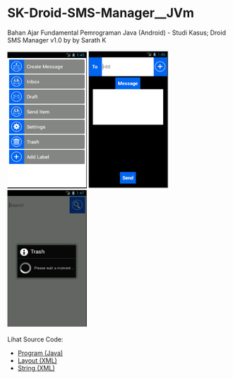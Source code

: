 # SK-Droid-SMS-Manager__JVm
Bahan Ajar Fundamental Pemrograman Java (Android) - Studi Kasus; Droid SMS Manager v1.0 by by Sarath K<br><br>
<img src="https://github.com/RizkyKhapidsyah/SK-Droid-SMS-Manager__JVm/blob/main/DroidSMSManager/result/001.PNG" height=310px width=180px>
<img src="https://github.com/RizkyKhapidsyah/SK-Droid-SMS-Manager__JVm/blob/main/DroidSMSManager/result/002.PNG" height=310px width=180px>
<img src="https://github.com/RizkyKhapidsyah/SK-Droid-SMS-Manager__JVm/blob/main/DroidSMSManager/result/003.PNG" height=310px width=180px><br><br>
Lihat Source Code:<br>
- <a href="https://github.com/RizkyKhapidsyah/SK-Droid-SMS-Manager__JVm/tree/main/DroidSMSManager/src/com/codeandcoder/dsm">Program (Java)</a><br>
- <a href="https://github.com/RizkyKhapidsyah/SK-Droid-SMS-Manager__JVm/tree/main/DroidSMSManager/res/layout">Layout (XML)</a><br>
- <a href="https://github.com/RizkyKhapidsyah/SK-Droid-SMS-Manager__JVm/blob/main/DroidSMSManager/res/values/strings.xml">String (XML)</a>
